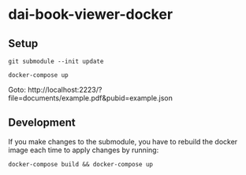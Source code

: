 # dai-book-viewer-docker


## Setup

    git submodule --init update

    docker-compose up
    
Goto: http://localhost:2223/?file=documents/example.pdf&pubid=example.json

## Development

If you make changes to the submodule, you have to rebuild the docker image each time to apply changes by running:

    docker-compose build && docker-compose up
